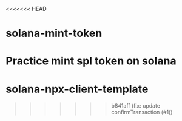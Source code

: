 <<<<<<< HEAD
# solana-mint-token
Practice mint spl token on solana
=======
# solana-npx-client-template
>>>>>>> b841aff (fix: update confirmTransaction (#1))
